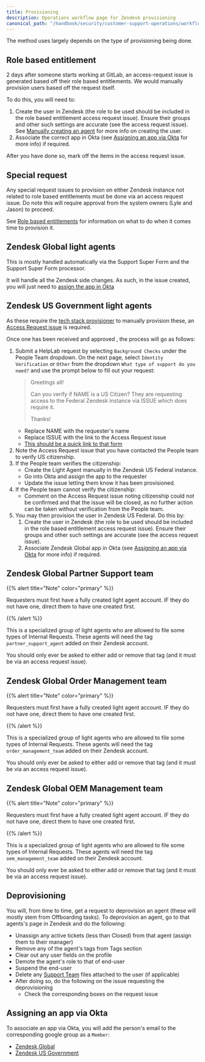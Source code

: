 ```yaml
---
title: Provisioning
description: Operations workflow page for Zendesk provisioning
canonical_path: "/handbook/security/customer-support-operations/workflows/zendesk/provisioning"
---
```


The method uses largely depends on the type of provisioning being done.

## Role based entitlement

2 days after someone starts working at GitLab, an access-request issue is generated based off their role based entitlements. We would manually provision users based off the request itself.

To do this, you will need to:

1. Create the user in Zendesk (the role to be used should be included in the role based entitlement access request issue). Ensure their groups and other such settings are accurate (see the access request issue). See [Manually creating an agent](../../docs/zendesk/agents#manually-creating-an-agent) for more info on creating the user.
1. Associate the correct app in Okta (see [Assigning an app via Okta](#assigning-an-app-via-okta) for more info) if required.

After you have done so, mark off the items in the access request issue.

## Special request

Any special request issues to provision on either Zendesk instance not related to role based entitlements must be done via an access request issue. Do note this will require approval from the system owners (Lyle and Jason) to proceed.

See [Role based entitlements](#role-based-entitlement) for information on what to do when it comes time to provision it.

## Zendesk Global light agents

This is mostly handled automatically via the Support Super Form and the Support Super Form processor.

It will handle all the Zendesk side changes. As such, in the issue created, you will just need to [assign the app in Okta](#assigning-an-app-via-okta)

## Zendesk US Government light agents

As these require the [tech stack provisioner](https://gitlab.com/gitlab-com/www-gitlab-com/-/blob/master/data/tech_stack.yml) to manually provision these, an [Access Request issue](https://gitlab.com/gitlab-com/team-member-epics/access-requests/-/issues/new) is required.

Once one has been received and approved , the process will go as follows:

1. Submit a HelpLab request by selecting `Background Checks` under the People Team dropdown. On the next page, select `Identity Verification` or `Other` from the dropdown `What type of support do you need?` and use the prompt below to fill out your request:
   > Greetings all!
   >
   > Can you verify if NAME is a US Citizen? They are requesting access to the Federal Zendesk instance via ISSUE which does require it.
   >
   > Thanks!
   - Replace NAME with the requester's name
   - Replace ISSUE with the link to the Access Request issue
   - [This should be a quick link to that form](https://helplab.gitlab.systems/esc?id=sc_cat_item&sys_id=3641564f47977550dff2c5a4f16d4326)
1. Note the Access Request issue that you have contacted the People team to verify US citizenship.
1. If the People team verifies the citizenship:
   - Create the Light Agent manually in the Zendesk US Federal instance.
   - Go into Okta and assign the app to the requester
   - Update the issue letting them know it has been provisioned.
1. If the People team cannot verify the citizenship:
   - Comment on the Access Request issue noting citizenship could not be confirmed and that the issue will be closed, as no further action can be taken without verification from the People team.
1. You may then provision the user in Zendesk US Federal. Do this by:
   1. Create the user in Zendesk (the role to be used should be included in the role based entitlement access request issue). Ensure their groups and other such settings are accurate (see the access request issue).
   1. Associate Zendesk Global app in Okta (see [Assigning an app via Okta](#assigning-an-app-via-okta) for more info) if required.

## Zendesk Global Partner Support team

{{% alert title="Note" color="primary" %}}

Requesters must first have a fully created light agent account. IF they do not have one, direct them to have one created first.

{{% /alert %}}

This is a specialized group of light agents who are allowed to file some types of Internal Requests. These agents will need the tag `partner_support_agent` added on their Zendesk account.

You should only ever be asked to either add or remove that tag (and it must be via an access request issue).

## Zendesk Global Order Management team

{{% alert title="Note" color="primary" %}}

Requesters must first have a fully created light agent account. IF they do not have one, direct them to have one created first.

{{% /alert %}}

This is a specialized group of light agents who are allowed to file some types of Internal Requests. These agents will need the tag `order_management_team` added on their Zendesk account.

You should only ever be asked to either add or remove that tag (and it must be via an access request issue).

## Zendesk Global OEM Management team

{{% alert title="Note" color="primary" %}}

Requesters must first have a fully created light agent account. IF they do not have one, direct them to have one created first.

{{% /alert %}}

This is a specialized group of light agents who are allowed to file some types of Internal Requests. These agents will need the tag `oem_management_team` added on their Zendesk account.

You should only ever be asked to either add or remove that tag (and it must be via an access request issue).

## Deprovisioning

You will, from time to time, get a request to deprovision an agent (these will mostly stem from Offboarding tasks). To deprovision an agent, go to that agents's page in Zendesk and do the following:

- Unassign any active tickets (less than Closed) from that agent (assign them to their manager)
- Remove any of the agent's tags from Tags section
- Clear out any user fields on the profile
- Demote the agent's role to that of end-user
- Suspend the end-user
- Delete any [Support Team](https://gitlab.com/gitlab-support-readiness/support-team) files attached to the user (if applicable)
- After doing so, do the following on the issue requesting the deprovisioning
  - Check the corresponding boxes on the request issue

## Assigning an app via Okta

To associate an app via Okta, you will add the person's email to the corresponding google group as a `Member`:

- [Zendesk Global](https://groups.google.com/a/gitlab.com/g/okta-zendeskglobal-users/members)
- [Zendesk US Government](https://groups.google.com/a/gitlab.com/g/okta-zendeskfederal-users/members)
